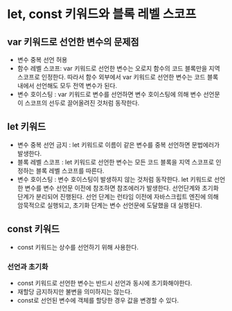 # let, const 키워드와 블록 레벨 스코프
## var 키워드로 선언한 변수의 문제점
- 변수 중복 선언 허용
- 함수 레벨 스코프: var 키워드로 선언한 변수는 오로지 함수의 코드 블록만을 지역 스코프로 인정한다. 따라서 함수 외부에서 var 키워드로 선언한 변수는 코드 블록 내에서 선언해도 모두 전역 변수가 된다. 
- 변수 호이스팅 : var 키워드로 변수를 선언하면 변수 호이스팅에 의해 변수 선언문이 스코프의 선두로 끌어올려진 것처럼 동작한다. 

## let 키워드
- 변수 중복 선언 금지 : let 키워드로 이름이 같은 변수를 중복 선언하면 문법에러가 발생한다.
- 블록 레벨 스코프 : let 키워드로 선언한 변수는 모든 코드 블록을 지역 스코프로 인정하는 블록 레벨 스코프를 따른다. 
- 변수 호이스팅 : 변수 호이스팅이 발생하지 않는 것처럼 동작한다. let 키워드로 선언한 변수를 변수 선언문 이전에 참조하면 참조에러가 발생한다. 선언단계와 초기화 단계가 분리되어 진행된다. 선언 단계는 런타임 이전에 자바스크립트 엔진에 의해 암묵적으로 실행되고, 초기화 단계는 변수 선언문에 도달했을 대 실행된다. 


## const 키워드
- const 키워드는 상수를 선언하기 위해 사용한다. 
### 선언과 초기화
- const 키워드로 선언한 변수는 반드시 선언과 동시에 초기화해야한다. 
- 재할당 금지하지만 불변을 의미하지는 않는다. 
- const로 선언된 변수에 객체를 할당한 경우 값을 변경할 수 있다. 